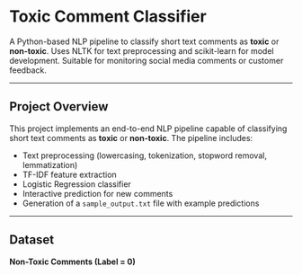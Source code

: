 # Toxic Comment Classifier

A Python-based NLP pipeline to classify short text comments as **toxic** or **non-toxic**. Uses NLTK for text preprocessing and scikit-learn for model development. Suitable for monitoring social media comments or customer feedback.

---

## Project Overview

This project implements an end-to-end NLP pipeline capable of classifying short text comments as **toxic** or **non-toxic**. The pipeline includes:

- Text preprocessing (lowercasing, tokenization, stopword removal, lemmatization)  
- TF-IDF feature extraction  
- Logistic Regression classifier  
- Interactive prediction for new comments  
- Generation of a `sample_output.txt` file with example predictions  

---

## Dataset

**Non-Toxic Comments (Label = 0)**

